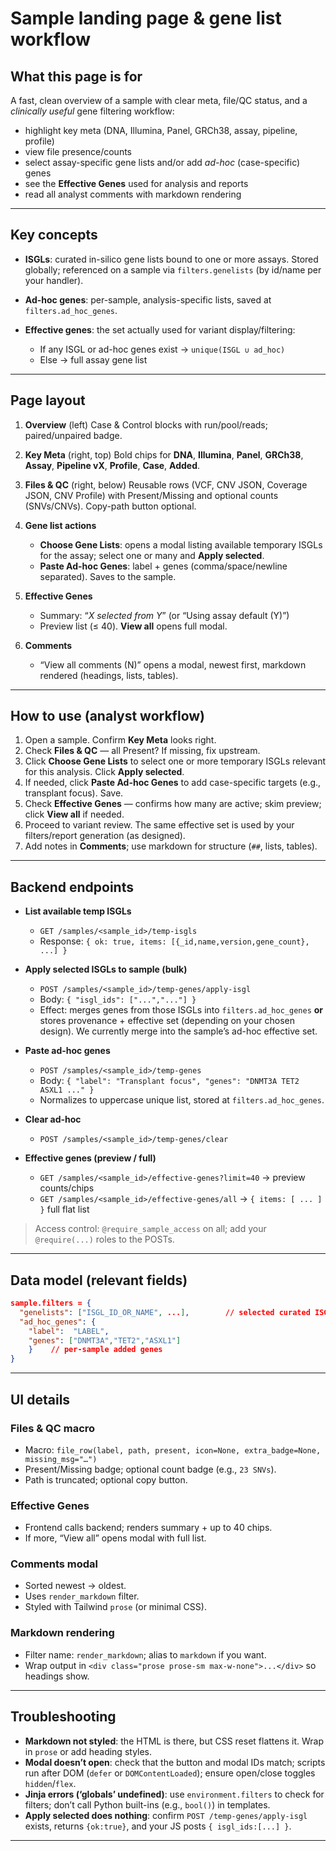 # Sample landing page & gene list workflow

## What this page is for

A fast, clean overview of a sample with clear meta, file/QC status, and a *clinically useful* gene filtering workflow:

* highlight key meta (DNA, Illumina, Panel, GRCh38, assay, pipeline, profile)
* view file presence/counts
* select assay-specific gene lists and/or add *ad-hoc* (case-specific) genes
* see the **Effective Genes** used for analysis and reports
* read all analyst comments with markdown rendering

---

## Key concepts

* **ISGLs**: curated in-silico gene lists bound to one or more assays. Stored globally; referenced on a sample via `filters.genelists` (by id/name per your handler).
* **Ad-hoc genes**: per-sample, analysis-specific lists, saved at `filters.ad_hoc_genes`.
* **Effective genes**: the set actually used for variant display/filtering:

  * If any ISGL or ad-hoc genes exist → `unique(ISGL ∪ ad_hoc)`
  * Else → full assay gene list

---

## Page layout

1. **Overview** (left)
   Case & Control blocks with run/pool/reads; paired/unpaired badge.

2. **Key Meta** (right, top)
   Bold chips for **DNA**, **Illumina**, **Panel**, **GRCh38**, **Assay**, **Pipeline vX**, **Profile**, **Case**, **Added**.

3. **Files & QC** (right, below)
   Reusable rows (VCF, CNV JSON, Coverage JSON, CNV Profile) with Present/Missing and optional counts (SNVs/CNVs). Copy-path button optional.

4. **Gene list actions**

   * **Choose Gene Lists**: opens a modal listing available temporary ISGLs for the assay; select one or many and **Apply selected**.
   * **Paste Ad-hoc Genes**: label + genes (comma/space/newline separated). Saves to the sample.

5. **Effective Genes**

   * Summary: “*X selected from Y*” (or “Using assay default (Y)”)
   * Preview list (≤ 40). **View all** opens full modal.

6. **Comments**

   * “View all comments (N)” opens a modal, newest first, markdown rendered (headings, lists, tables).

---

## How to use (analyst workflow)

1. Open a sample. Confirm **Key Meta** looks right.
2. Check **Files & QC** — all Present? If missing, fix upstream.
3. Click **Choose Gene Lists** to select one or more temporary ISGLs relevant for this analysis. Click **Apply selected**.
4. If needed, click **Paste Ad-hoc Genes** to add case-specific targets (e.g., transplant focus). Save.
5. Check **Effective Genes** — confirms how many are active; skim preview; click **View all** if needed.
6. Proceed to variant review. The same effective set is used by your filters/report generation (as designed).
7. Add notes in **Comments**; use markdown for structure (`##`, lists, tables).

---

## Backend endpoints

* **List available temp ISGLs**

  * `GET /samples/<sample_id>/temp-isgls`
  * Response: `{ ok: true, items: [{_id,name,version,gene_count}, ...] }`

* **Apply selected ISGLs to sample (bulk)**

  * `POST /samples/<sample_id>/temp-genes/apply-isgl`
  * Body: `{ "isgl_ids": ["...","..."] }`
  * Effect: merges genes from those ISGLs into `filters.ad_hoc_genes` **or** stores provenance + effective set (depending on your chosen design). We currently merge into the sample’s ad-hoc effective set.

* **Paste ad-hoc genes**

  * `POST /samples/<sample_id>/temp-genes`
  * Body: `{ "label": "Transplant focus", "genes": "DNMT3A TET2 ASXL1 ..." }`
  * Normalizes to uppercase unique list, stored at `filters.ad_hoc_genes`.

* **Clear ad-hoc**

  * `POST /samples/<sample_id>/temp-genes/clear`

* **Effective genes (preview / full)**

  * `GET /samples/<sample_id>/effective-genes?limit=40` → preview counts/chips
  * `GET /samples/<sample_id>/effective-genes/all` → `{ items: [ ... ] }` full flat list

> Access control: `@require_sample_access` on all; add your `@require(...)` roles to the POSTs.

---

## Data model (relevant fields)

```json
sample.filters = {
  "genelists": ["ISGL_ID_OR_NAME", ...],        // selected curated ISGLs
  "ad_hoc_genes": {
    "label":  "LABEL", 
    "genes": ["DNMT3A","TET2","ASXL1"]
    }    // per-sample added genes
}
```

---

## UI details

### Files & QC macro

* Macro: `file_row(label, path, present, icon=None, extra_badge=None, missing_msg="…")`
* Present/Missing badge; optional count badge (e.g., `23 SNVs`).
* Path is truncated; optional copy button.

### Effective Genes

* Frontend calls backend; renders summary + up to 40 chips.
* If more, “View all” opens modal with full list.

### Comments modal

* Sorted newest → oldest.
* Uses `render_markdown` filter.
* Styled with Tailwind `prose` (or minimal CSS).

### Markdown rendering

* Filter name: `render_markdown`; alias to `markdown` if you want.
* Wrap output in `<div class="prose prose-sm max-w-none">...</div>` so headings show.

---

## Troubleshooting

* **Markdown not styled**: the HTML is there, but CSS reset flattens it. Wrap in `prose` or add heading styles.
* **Modal doesn’t open**: check that the button and modal IDs match; scripts run after DOM (`defer` or `DOMContentLoaded`); ensure open/close toggles `hidden`/`flex`.
* **Jinja errors (‘globals’ undefined)**: use `environment.filters` to check for filters; don’t call Python built-ins (e.g., `bool()`) in templates.
* **Apply selected does nothing**: confirm `POST /temp-genes/apply-isgl` exists, returns `{ok:true}`, and your JS posts `{ isgl_ids:[...] }`.

---
